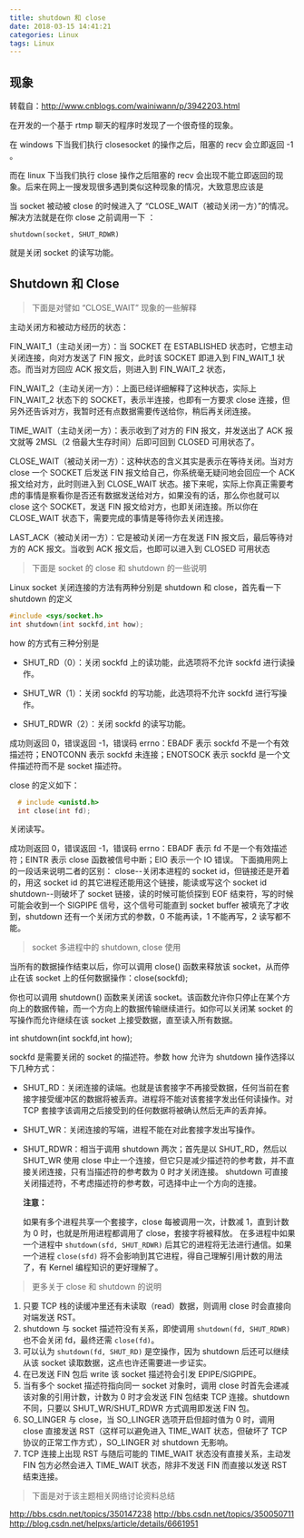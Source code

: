 ```yaml
---
title: shutdown 和 close
date: 2018-03-15 14:41:21
categories: Linux
tags: Linux
---
```

## 现象

转载自：http://www.cnblogs.com/wainiwann/p/3942203.html

在开发的一个基于 rtmp 聊天的程序时发现了一个很奇怪的现象。

在 windows 下当我们执行 closesocket 的操作之后，阻塞的 recv 会立即返回 -1 。

而在 linux 下当我们执行 close 操作之后阻塞的 recv 会出现不能立即返回的现象。后来在网上一搜发现很多遇到类似这种现象的情况，大致意思应该是

当 socket 被动被 close 的时候进入了 “CLOSE_WAIT（被动关闭一方）”的情况。
解决方法就是在你 close 之前调用一下 ：

`shutdown(socket, SHUT_RDWR)`

就是关闭 socket 的读写功能。

## Shutdown 和 Close

> 下面是对譬如 “CLOSE_WAIT” 现象的一些解释

主动关闭方和被动方经历的状态：

FIN_WAIT_1（主动关闭一方）：当 SOCKET 在 ESTABLISHED 状态时，它想主动关闭连接，向对方发送了 FIN 报文，此时该 SOCKET 即进入到 FIN_WAIT_1 状态。而当对方回应 ACK 报文后，则进入到 FIN_WAIT_2 状态，

FIN_WAIT_2（主动关闭一方）：上面已经详细解释了这种状态，实际上 FIN_WAIT_2 状态下的 SOCKET，表示半连接，也即有一方要求 close 连接，但另外还告诉对方，我暂时还有点数据需要传送给你，稍后再关闭连接。

TIME_WAIT（主动关闭一方）：表示收到了对方的 FIN 报文，并发送出了 ACK 报文就等 2MSL（2 倍最大生存时间）后即可回到 CLOSED 可用状态了。

CLOSE_WAIT（被动关闭一方）：这种状态的含义其实是表示在等待关闭。当对方 close 一个 SOCKET 后发送 FIN 报文给自己，你系统毫无疑问地会回应一个 ACK 报文给对方，此时则进入到 CLOSE_WAIT 状态。接下来呢，实际上你真正需要考虑的事情是察看你是否还有数据发送给对方，如果没有的话，那么你也就可以 close 这个 SOCKET，发送 FIN 报文给对方，也即关闭连接。所以你在 CLOSE_WAIT 状态下，需要完成的事情是等待你去关闭连接。

LAST_ACK（被动关闭一方）：它是被动关闭一方在发送 FIN 报文后，最后等待对方的 ACK 报文。当收到 ACK 报文后，也即可以进入到 CLOSED 可用状态

>下面是 socket 的 close 和 shutdown 的一些说明

Linux socket 关闭连接的方法有两种分别是 shutdown 和 close，首先看一下 shutdown 的定义

```c
#include <sys/socket.h>
int shutdown(int sockfd,int how);
```

how 的方式有三种分别是

- SHUT_RD（0）：关闭 sockfd 上的读功能，此选项将不允许 sockfd 进行读操作。

- SHUT_WR（1）：关闭 sockfd 的写功能，此选项将不允许 sockfd 进行写操作。

- SHUT_RDWR（2）：关闭 sockfd 的读写功能。

成功则返回 0，错误返回 -1，错误码 errno：EBADF 表示 sockfd 不是一个有效描述符；ENOTCONN 表示 sockfd 未连接；ENOTSOCK 表示 sockfd 是一个文件描述符而不是 socket 描述符。

close 的定义如下：

```c
  # include <unistd.h>
  int close(int fd);
```

关闭读写。

  成功则返回 0，错误返回 -1，错误码 errno：EBADF 表示 fd 不是一个有效描述符；EINTR 表示 close 函数被信号中断；EIO 表示一个 IO 错误。
  下面摘用网上的一段话来说明二者的区别：
  close--关闭本进程的 socket id，但链接还是开着的，用这 socket id 的其它进程还能用这个链接，能读或写这个 socket id
  shutdown--则破坏了 socket 链接，读的时候可能侦探到 EOF 结束符，写的时候可能会收到一个 SIGPIPE 信号，这个信号可能直到 socket buffer 被填充了才收到，shutdown 还有一个关闭方式的参数，0 不能再读，1 不能再写，2 读写都不能。

  > socket 多进程中的 shutdown, close 使用

  当所有的数据操作结束以后，你可以调用 close() 函数来释放该 socket，从而停止在该 socket 上的任何数据操作：close(sockfd);

  你也可以调用 shutdown() 函数来关闭该 socket。该函数允许你只停止在某个方向上的数据传输，而一个方向上的数据传输继续进行。如你可以关闭某 socket 的写操作而允许继续在该 socket 上接受数据，直至读入所有数据。

  int shutdown(int sockfd,int how);

  sockfd 是需要关闭的 socket 的描述符。参数 how 允许为 shutdown 操作选择以下几种方式：

- SHUT_RD：关闭连接的读端。也就是该套接字不再接受数据，任何当前在套接字接受缓冲区的数据将被丢弃。进程将不能对该套接字发出任何读操作。对 TCP 套接字该调用之后接受到的任何数据将被确认然后无声的丢弃掉。
- SHUT_WR：关闭连接的写端，进程不能在对此套接字发出写操作。
- SHUT_RDWR：相当于调用 shutdown 两次；首先是以 SHUT_RD，然后以 SHUT_WR
  使用 close 中止一个连接，但它只是减少描述符的参考数，并不直接关闭连接，只有当描述符的参考数为 0 时才关闭连接。
  shutdown 可直接关闭描述符，不考虑描述符的参考数，可选择中止一个方向的连接。

  **注意：**

   如果有多个进程共享一个套接字，close 每被调用一次，计数减 1，直到计数为 0 时，也就是所用进程都调用了 close，套接字将被释放。
   在多进程中如果一个进程中 `shutdown(sfd, SHUT_RDWR)` 后其它的进程将无法进行通信。如果一个进程 `close(sfd)` 将不会影响到其它进程，得自己理解引用计数的用法了，有 Kernel 编程知识的更好理解了。

> 更多关于 close 和 shutdown 的说明

1. 只要 TCP 栈的读缓冲里还有未读取（read）数据，则调用 close 时会直接向对端发送 RST。
2. shutdown 与 socket 描述符没有关系，即使调用 `shutdown(fd, SHUT_RDWR)` 也不会关闭 fd，最终还需 `close(fd)`。
3. 可以认为 `shutdown(fd, SHUT_RD)` 是空操作，因为 shutdown 后还可以继续从该 socket 读取数据，这点也许还需要进一步证实。
4. 在已发送 FIN 包后 write 该 socket 描述符会引发 EPIPE/SIGPIPE。
5. 当有多个 socket 描述符指向同一 socket 对象时，调用 close 时首先会递减该对象的引用计数，计数为 0 时才会发送 FIN 包结束 TCP 连接。shutdown 不同，只要以 SHUT_WR/SHUT_RDWR 方式调用即发送 FIN 包。
6. SO_LINGER 与 close，当 SO_LINGER 选项开启但超时值为 0 时，调用 close 直接发送 RST（这样可以避免进入 TIME_WAIT 状态，但破坏了 TCP 协议的正常工作方式），SO_LINGER 对 shutdown 无影响。
7. TCP 连接上出现 RST 与随后可能的 TIME_WAIT 状态没有直接关系，主动发 FIN 包方必然会进入 TIME_WAIT 状态，除非不发送 FIN 而直接以发送 RST 结束连接。

> 下面是对于该主题相关网络讨论资料总结

http://bbs.csdn.net/topics/350147238
http://bbs.csdn.net/topics/350050711
http://blog.csdn.net/helpxs/article/details/6661951
